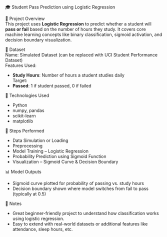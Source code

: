 🎓 Student Pass Prediction using Logistic Regression

📌 Project Overview  
This project uses **Logistic Regression** to predict whether a student will **pass or fail** based on the number of hours they study. It covers core machine learning concepts like binary classification, sigmoid activation, and decision boundary visualization.

📂 Dataset  
Name: Simulated Dataset (can be replaced with UCI Student Performance Dataset)  
Features Used:  
- **Study Hours**: Number of hours a student studies daily  
Target:  
- **Passed**: 1 if student passed, 0 if failed  

🧱 Technologies Used  
- Python  
- numpy, pandas  
- scikit-learn  
- matplotlib  

🚀 Steps Performed  
- Data Simulation or Loading  
- Preprocessing  
- Model Training – Logistic Regression  
- Probability Prediction using Sigmoid Function  
- Visualization – Sigmoid Curve & Decision Boundary  

📊 Model Outputs  
- Sigmoid curve plotted for probability of passing vs. study hours  
- Decision boundary shown where model switches from fail to pass (typically at 0.5)

🧠 Notes  
- Great beginner-friendly project to understand how classification works using logistic regression.  
- Easy to extend with real-world datasets or additional features like attendance, sleep hours, etc.
